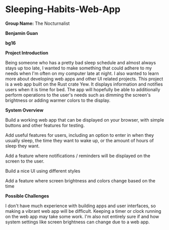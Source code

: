 # Sleeping-Habits-Web-App

**Group Name:** The Nocturnalist

**Benjamin Guan**

**bg16**


**Project Introduction**


Being someone who has a pretty bad sleep schedule and almost always stays up too late, I wanted to make something that could adhere to my needs when I'm often on my computer late at night. I also wanted to learn more about developing web apps and other UI related projects. This project is a web app built on the Rust crate Yew. It displays information and notifies users when it is time for bed. The app will hopefully be able to additionally perform operations to the user's needs such as dimming the screen's brightness or adding warmer colors to the display. 

**System Overview**


Build a working web app that can be displayed on your browser, with simple buttons and other features for testing. 

Add useful features for users, including an option to enter in when they usually sleep, the time they want to wake up, or the amount of hours of sleep they want. 

Add a feature where notifications / reminders will be displayed on the screen to the user. 

Build a nice UI using different styles

Add a feature where screen brightness and colors change based on the time

**Possible Challenges**


I don't have much experience with building apps and user interfaces, so making a vibrant web app will be difficult. Keeping a timer or clock running on the web app may take some work. I'm also not entirely sure if and how system settings like screen brightness can change due to a web app. 

